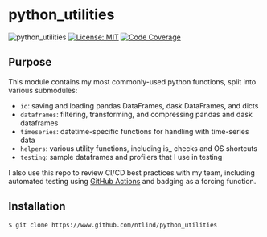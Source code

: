 # python_utilities

![python_utilities](https://github.com/ntlind/python_utilities/workflows/build/badge.svg)
[![License: MIT](https://img.shields.io/badge/License-MIT-yellow.svg)](https://opensource.org/licenses/MIT)
[![Code Coverage](https://codecov.io/gh/ntlind/python_utilities/branch/master/graph/badge.svg)](https://codecov.io/gh/ntlind/python_utilities)

## Purpose

This module contains my most commonly-used python functions, split into various submodules:

- `io`: saving and loading pandas DataFrames, dask DataFrames, and dicts
- `dataframes`: filtering, transforming, and compressing pandas and dask dataframes
- `timeseries`: datetime-specific functions for handling  with time-series data
- `helpers`: various utility functions, including is_ checks and OS shortcuts
- `testing`: sample dataframes and profilers that I use in testing

I also use this repo to review CI/CD best practices with my team, including automated testing using [GitHub Actions](https://github.com/features/actions) and badging as a forcing function.


## Installation

`$ git clone https://www.github.com/ntlind/python_utilities`
